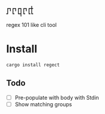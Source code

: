 ```
┏┓┏┓┏┓┏┓┏╋
┛ ┗ ┗┫┗ ┗┗
```

regex 101 like cli tool

# Install

```
cargo install regect
```

## Todo

- [ ] Pre-populate with body with Stdin
- [ ] Show matching groups
